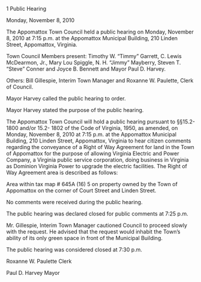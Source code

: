 1  Public Hearing

Monday, November 8, 2010

The Appomattox Town Council held a public hearing on Monday, November 8, 2010 at 7:15
p.m. at the Appomattox Municipal Building, 210 Linden Street, Appomattox, Virginia.

Town Council Members present:  Timothy W. “Timmy” Garrett, C. Lewis McDearmon, Jr.,
Mary Lou Spiggle, N. H. “Jimmy” Mayberry, Steven T. “Steve” Conner and Joyce B. Bennett
and Mayor Paul D. Harvey.

Others:  Bill Gillespie, Interim Town Manager and Roxanne W. Paulette, Clerk of Council.

Mayor Harvey called the public hearing to order.

Mayor Harvey stated the purpose of the public hearing.

The Appomattox Town Council will hold a public hearing pursuant to §§15.2-1800 and/or 15.2-
1802 of the Code of Virginia, 1950, as amended, on Monday, November 8, 2010 at 7:15 p.m. at
the Appomattox Municipal Building, 210 Linden Street, Appomattox, Virginia to hear citizen
comments regarding the conveyance of a Right of Way Agreement for land in the Town of
Appomattox for the purpose of allowing Virginia Electric and Power Company, a Virginia public
service corporation, doing business in Virginia as Dominion Virginia Power to upgrade the
electric facilities. The Right of Way Agreement area is described as follows:

Area within tax map # 645A (16) 5 on property owned by the Town of Appomattox on
the corner of Court Street and Linden Street.

No comments were received during the public hearing.

The public hearing was declared closed for public comments at 7:25 p.m.

Mr. Gillespie, Interim Town Manager cautioned Council to proceed slowly with the request.  He
advised that the request would inhabit the Town’s ability of its only green space in front of the
Municipal Building.

The public hearing was considered closed at 7:30 p.m.

Roxanne W. Paulette
Clerk

Paul D. Harvey
Mayor

